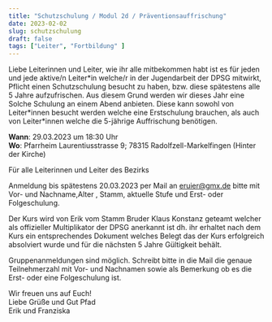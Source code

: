 ```yaml
---
title: "Schutzschulung / Modul 2d / Präventionsauffrischung"
date: 2023-02-02
slug: schutzschulung
draft: false
tags: ["Leiter", "Fortbildung" ]
---
```


Liebe Leiterinnen und Leiter,
wie ihr alle mitbekommen habt ist es für jeden und jede aktive/n Leiter\*in welche/r in der Jugendarbeit der DPSG mitwirkt, Pflicht einen Schutzschulung besucht zu haben, bzw. diese spätestens alle 5 Jahre aufzufrischen. Aus diesem Grund werden wir dieses Jahr eine Solche Schulung an einem Abend anbieten. Diese kann sowohl von Leiter\*innen besucht werden welche eine Erstschulung brauchen, als auch von Leiter*innen welche die 5-jährige Auffrischung benötigen. 

**Wann**: 29.03.2023 um 18:30 Uhr  
**Wo**: Pfarrheim Laurentiusstrasse 9; 78315 Radolfzell-Markelfingen (Hinter der Kirche)

Für alle Leiterinnen und Leiter des Bezirks

Anmeldung bis spätestens 20.03.2023 per Mail an  eruier@gmx.de bitte mit Vor- und Nachname,Alter , Stamm, aktuelle Stufe und Erst- oder Folgeschulung.

Der Kurs wird von Erik vom Stamm Bruder Klaus Konstanz geteamt welcher als offizieller Multiplikator der DPSG anerkannt ist dh. ihr erhaltet nach dem Kurs ein entsprechendes Dokument welches Belegt das der Kurs erfolgreich absolviert wurde und für die nächsten 5 Jahre Gültigkeit behält.

Gruppenanmeldungen sind möglich. Schreibt bitte in die Mail die genaue Teilnehmerzahl mit Vor- und Nachnamen sowie als Bemerkung ob es die Erst- oder eine Folgeschulung ist.

Wir freuen uns auf Euch!  
Liebe Grüße und Gut Pfad  
Erik und Franziska
